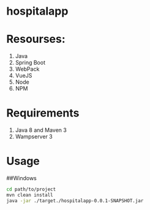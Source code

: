 # hospitalapp
# Resourses:
1. Java 
2. Spring Boot
3. WebPack
4. VueJS
5. Node
6. NPM
# Requirements
1. Java 8 and Maven 3
2. Wampserver 3
# Usage
##Windows
```bash
cd path/to/project
mvn clean install
java -jar ./target./hospitalapp-0.0.1-SNAPSHOT.jar
```

